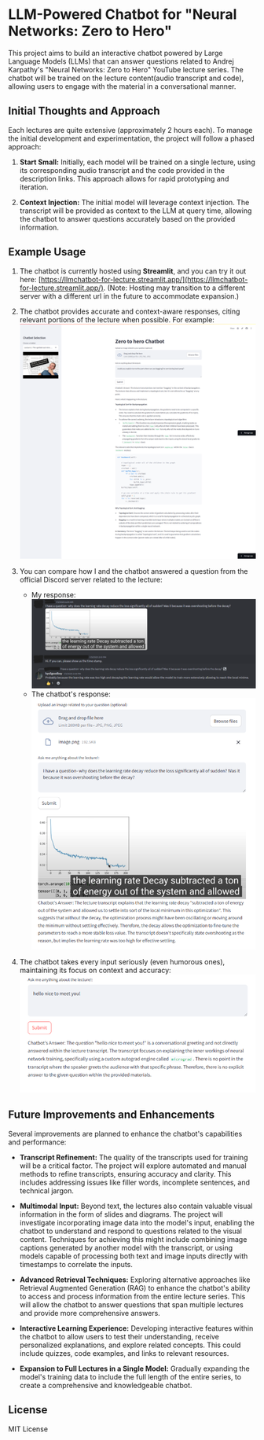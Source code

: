 # LLM-Powered Chatbot for "Neural Networks: Zero to Hero"

This project aims to build an interactive chatbot powered by Large Language Models (LLMs) that can answer questions related to Andrej Karpathy's "Neural Networks: Zero to Hero" YouTube lecture series. The chatbot will be trained on the lecture content(audio transcript and code), allowing users to engage with the material in a conversational manner.

## Initial Thoughts and Approach

Each lectures are quite extensive (approximately 2 hours each). To manage the initial development and experimentation, the project will follow a phased approach:

1. **Start Small:** Initially, each model will be trained on a single lecture, using its corresponding audio transcript and the code provided in the description links. This approach allows for rapid prototyping and iteration.

2. **Context Injection:** The initial model will leverage context injection. The transcript will be provided as context to the LLM at query time, allowing the chatbot to answer questions accurately based on the provided information.

## Example Usage

1. The chatbot is currently hosted using **Streamlit**, and you can try it out here: [https://llmchatbot-for-lecture.streamlit.app/](https://llmchatbot-for-lecture.streamlit.app/).
   (Note: Hosting may transition to a different server with a different url in the future to accommodate expansion.)

2. The chatbot provides accurate and context-aware responses, citing relevant portions of the lecture when possible. For example:  
   ![Example1](sources/readme/screencapture1.png)

3. You can compare how I and the chatbot answered a question from the official Discord server related to the lecture:  
   - My response:  
     ![Example2](sources/readme/screencapture2.png)  
   - The chatbot's response:  
     ![Example3](sources/readme/screencapture3.png)

4. The chatbot takes every input seriously (even humorous ones), maintaining its focus on context and accuracy:  
   ![Example4](sources/readme/screencapture4.png)

## Future Improvements and Enhancements

Several improvements are planned to enhance the chatbot's capabilities and performance:

* **Transcript Refinement:**  The quality of the transcripts used for training will be a critical factor. The project will explore automated and manual methods to refine transcripts, ensuring accuracy and clarity. This includes addressing issues like filler words, incomplete sentences, and technical jargon.

* **Multimodal Input:**  Beyond text, the lectures also contain valuable visual information in the form of slides and diagrams. The project will investigate incorporating image data into the model's input, enabling the chatbot to understand and respond to questions related to the visual content. Techniques for achieving this might include combining image captions generated by another model with the transcript, or using models capable of processing both text and image inputs directly with timestamps to correlate the inputs.

* **Advanced Retrieval Techniques:**  Exploring alternative approaches like Retrieval Augmented Generation (RAG) to enhance the chatbot's ability to access and process information from the entire lecture series. This will allow the chatbot to answer questions that span multiple lectures and provide more comprehensive answers.

* **Interactive Learning Experience:**  Developing interactive features within the chatbot to allow users to test their understanding, receive personalized explanations, and explore related concepts. This could include quizzes, code examples, and links to relevant resources.

* **Expansion to Full Lectures in a Single Model:**  Gradually expanding the model's training data to include the full length of the entire series, to create a comprehensive and knowledgeable chatbot.

## License

MIT License

